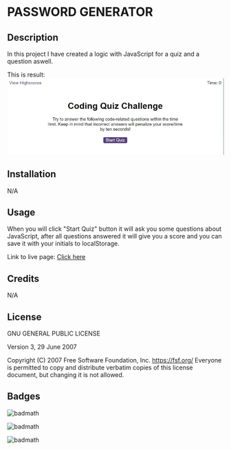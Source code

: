 # PASSWORD GENERATOR


## Description
In this project I have created a logic with JavaScript for a quiz and a question aswell.

This is result:
![ReadMe-img](./assets/img/img.JPG)


## Installation
N/A


## Usage
When you will click "Start Quiz" button it will ask you some questions about JavaScript, after all questions answered it will give you a score and you can save it with your initials to localStorage.


Link to live page: [Click here](https://markubil.github.io/Coding-quiz/)


## Credits
N/A


## License
 GNU GENERAL PUBLIC LICENSE

 Version 3, 29 June 2007

 Copyright (C) 2007 Free Software Foundation, Inc. <https://fsf.org/>
 Everyone is permitted to copy and distribute verbatim copies
 of this license document, but changing it is not allowed.


## Badges

![badmath](https://img.shields.io/badge/JavaScript-69.0%25-yellow)

![badmath](https://img.shields.io/badge/HTML-20.1%25-green)

![badmath](https://img.shields.io/badge/CSS-10.9%25-purple)